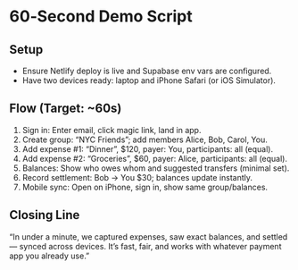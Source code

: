 # 60‑Second Demo Script

## Setup
- Ensure Netlify deploy is live and Supabase env vars are configured.
- Have two devices ready: laptop and iPhone Safari (or iOS Simulator).

## Flow (Target: ~60s)
1) Sign in: Enter email, click magic link, land in app.
2) Create group: “NYC Friends”; add members Alice, Bob, Carol, You.
3) Add expense #1: “Dinner”, $120, payer: You, participants: all (equal).
4) Add expense #2: “Groceries”, $60, payer: Alice, participants: all (equal).
5) Balances: Show who owes whom and suggested transfers (minimal set).
6) Record settlement: Bob → You $30; balances update instantly.
7) Mobile sync: Open on iPhone, sign in, show same group/balances.

## Closing Line
“In under a minute, we captured expenses, saw exact balances, and settled — synced across devices. It’s fast, fair, and works with whatever payment app you already use.”

